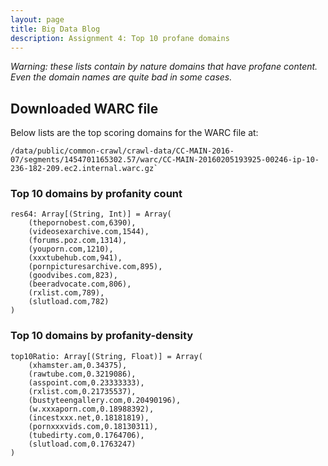 ```yaml
---
layout: page
title: Big Data Blog
description: Assignment 4: Top 10 profane domains
---
```


*Warning: these lists contain by nature domains that have profane content. Even the domain names are quite bad in some cases.*

## Downloaded WARC file

Below lists are the top scoring domains for the WARC file at:
	
	/data/public/common-crawl/crawl-data/CC-MAIN-2016-07/segments/1454701165302.57/warc/CC-MAIN-20160205193925-00246-ip-10-236-182-209.ec2.internal.warc.gz`

### Top 10 domains by profanity count

	res64: Array[(String, Int)] = Array(
		(thepornobest.com,6390), 
		(videosexarchive.com,1544), 
		(forums.poz.com,1314), 
		(youporn.com,1210), 
		(xxxtubehub.com,941), 
		(pornpicturesarchive.com,895), 
		(goodvibes.com,823), 
		(beeradvocate.com,806), 
		(rxlist.com,789), 
		(slutload.com,782)
	)

### Top 10 domains by profanity-density

	top10Ratio: Array[(String, Float)] = Array(
		(xhamster.am,0.34375), 
		(rawtube.com,0.3219086), 
		(asspoint.com,0.23333333), 
		(rxlist.com,0.21735537), 
		(bustyteengallery.com,0.20490196), 
		(w.xxxaporn.com,0.18988392), 
		(incestxxx.net,0.18181819), 
		(pornxxxvids.com,0.18130311), 
		(tubedirty.com,0.1764706), 
		(slutload.com,0.1763247)
	)